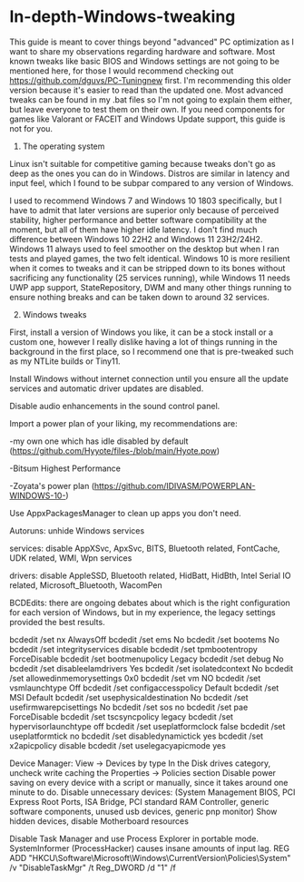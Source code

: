 # In-depth-Windows-tweaking

This guide is meant to cover things beyond "advanced" PC optimization as I want to share my observations regarding hardware and software. Most known tweaks like basic BIOS and Windows settings are not going to be mentioned here, for those I would recommend checking out https://github.com/dguvs/PC-Tuningnew first. I'm recommending this older version because it's easier to read than the updated one.
Most advanced tweaks can be found in my .bat files so I'm not going to explain them either, but leave everyone to test them on their own.
If you need components for games like Valorant or FACEIT and Windows Update support, this guide is not for you.


1. The operating system

Linux isn't suitable for competitive gaming because tweaks don't go as deep as the ones you can do in Windows. Distros are similar in latency and input feel, which I found to be subpar compared to any version of Windows.

I used to recommend Windows 7 and Windows 10 1803 specifically, but I have to admit that later versions are superior only because of perceived stability, higher performance and better software compatibility at the moment, but all of them have higher idle latency. I don't find much difference between Windows 10 22H2 and Windows 11 23H2/24H2.
Windows 11 always used to feel smoother on the desktop but when I ran tests and played games, the two felt identical.
Windows 10 is more resilient when it comes to tweaks and it can be stripped down to its bones without sacrificing any functionality (25 services running), while Windows 11 needs UWP app support, StateRepository, DWM and many other things running to ensure nothing breaks and can be taken down to around 32 services.


2. Windows tweaks

First, install a version of Windows you like, it can be a stock install or a custom one, however I really dislike having a lot of things running in the background in the first place,
so I recommend one that is pre-tweaked such as my NTLite builds or Tiny11.

Install Windows without internet connection until you ensure all the update services and automatic driver updates are disabled.

Disable audio enhancements in the sound control panel.<br/>

Import a power plan of your liking, my recommendations are:

-my own one which has idle disabled by default (https://github.com/Hyyote/files-/blob/main/Hyote.pow)

-Bitsum Highest Performance

-Zoyata's power plan (https://github.com/IDIVASM/POWERPLAN-WINDOWS-10-)<br/>

Use AppxPackagesManager to clean up apps you don't need.

Autoruns: unhide Windows services

services: disable AppXSvc, ApxSvc, BITS, Bluetooth related, FontCache, UDK related, WMI, Wpn services

drivers: disable AppleSSD, Bluetooth related, HidBatt, HidBth, Intel Serial IO related, Microsoft_Bluetooth, WacomPen

BCDEdits: there are ongoing debates about which is the right configuration for each version of Windows, but in my experience, the legacy settings provided the best results.

bcdedit /set nx AlwaysOff
bcdedit /set ems No
bcdedit /set bootems No
bcdedit /set integrityservices disable
bcdedit /set tpmbootentropy ForceDisable
bcdedit /set bootmenupolicy Legacy
bcdedit /set debug No
bcdedit /set disableelamdrivers Yes
bcdedit /set isolatedcontext No
bcdedit /set allowedinmemorysettings 0x0
bcdedit /set vm NO
bcdedit /set vsmlaunchtype Off
bcdedit /set configaccesspolicy Default
bcdedit /set MSI Default
bcdedit /set usephysicaldestination No
bcdedit /set usefirmwarepcisettings No
bcdedit /set sos no
bcdedit /set pae ForceDisable
bcdedit /set tscsyncpolicy legacy
bcdedit /set hypervisorlaunchtype off
bcdedit /set useplatformclock false
bcdedit /set useplatformtick no
bcdedit /set disabledynamictick yes
bcdedit /set x2apicpolicy disable
bcdedit /set uselegacyapicmode yes

Device Manager:
View -> Devices by type
In the Disk drives category, uncheck write caching the Properties -> Policies section
Disable power saving on every device with a script or manually, since it takes around one minute to do.
Disable unnecessary devices: (System Management BIOS, PCI Express Root Ports, ISA Bridge, PCI standard RAM Controller, generic software components, unused usb devices, generic pnp monitor)
Show hidden devices, disable Motherboard resources

Disable Task Manager and use Process Explorer in portable mode. SystemInformer (ProcessHacker) causes insane amounts of input lag.
REG ADD "HKCU\Software\Microsoft\Windows\CurrentVersion\Policies\System" /v "DisableTaskMgr" /t Reg_DWORD /d "1" /f 
